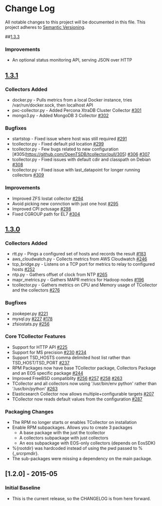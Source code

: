 # Change Log
All notable changes to this project will be documented in this file.
This project adheres to [Semantic Versioning](http://semver.org/).

##[1.3.3](https://github.com/OpenTSDB/tcollector/issues?q=is%3Aopen+is%3Aissue+milestone%3A1.3.3)

### Improvements
- An optional status monitoring API, serving JSON over HTTP

## [1.3.1](https://github.com/OpenTSDB/tcollector/issues?utf8=%E2%9C%93&q=milestone%3A1.3.1+)
### Collectors Added
- docker.py - Pulls metrics from a local Docker instance, tries /var/run/docker.sock, then localhost API
- pxc-collector.py - Added Percona XtraDB Cluster Collector [#301](https://github.com/OpenTSDB/tcollector/pull/301)
- mongo3.py - Added MongoDB 3 Collector [#302](https://github.com/OpenTSDB/tcollector/pull/302)

### Bugfixes
- startstop - Fixed issue where host was still required [#291](https://github.com/OpenTSDB/tcollector/pull/291)
- tcollector.py - Fixed default pid location [#299](https://github.com/OpenTSDB/tcollector/pull/299)
- tcollector.py - Few bugs related to new configuration [#305(https://github.com/OpenTSDB/tcollector/pull/305) [#306](https://github.com/OpenTSDB/tcollector/pull/306) [#307](https://github.com/OpenTSDB/tcollector/pull/307)
- tcollector.py - Fixed issues with default cdir and classpath on Debian [#308](https://github.com/OpenTSDB/tcollector/pull/308)
- tcollector.py - Fixed issue with last_datapoint for longer running collectors [#309](https://github.com/OpenTSDB/tcollector/pull/309)

### Improvements
- Improved ZFS Iostat collector [#294](https://github.com/OpenTSDB/tcollector/pull/294)
- Avoid picking new connction with just one host [#295](https://github.com/OpenTSDB/tcollector/pull/295)
- Improved CPI pctusage [#298](https://github.com/OpenTSDB/tcollector/pull/298)
- Fixed CGROUP path for EL7 [#304](https://github.com/OpenTSDB/tcollector/pull/304)


## [1.3.0](https://github.com/OpenTSDB/tcollector/issues?utf8=%E2%9C%93&q=milestone%3A1.3.0)
### Collectors Added
- rtt.py - Pings a configured set of hosts and records the result [#183](https://github.com/OpenTSDB/tcollector/pull/183)
- aws_cloudwatch.py - Collects metrics from AWS Cloudwatch [#246](https://github.com/OpenTSDB/tcollector/pull/246)
- tcp_bridge.py - Listens on a TCP port for metrics to relay to configured hosts [#252](https://github.com/OpenTSDB/tcollector/pull/252)
- ntp.py - Gathers offset of clock from NTP [#265](https://github.com/OpenTSDB/tcollector/pull/265)
- mapr_metrics.py - Gathers MAPR metrics for Hadoop nodes [#196](https://github.com/OpenTSDB/tcollector/pull/196)
- tcollector.py - Gathers metrics on CPU and Memory usage of TCollector and the collectors [#276](https://github.com/OpenTSDB/tcollector/pull/276)

### Bugfixes
- zookeper.py [#221](https://github.com/OpenTSDB/tcollector/pull/221)
- mysql.py [#227](https://github.com/OpenTSDB/tcollector/pull/227) [#178](https://github.com/OpenTSDB/tcollector/pull/178)
- zfsiostats.py [#256](https://github.com/OpenTSDB/tcollector/pull/256)

### Core TCollector Features
- Support for HTTP API [#225](https://github.com/OpenTSDB/tcollector/issues/225)
- Support for MS precision [#230](https://github.com/OpenTSDB/tcollector/issues/230) [#234](https://github.com/OpenTSDB/tcollector/pull/234)
- Support TSD_HOSTS comma delimited host list rather than TSD_HOST/TSD_PORT [#237](https://github.com/OpenTSDB/tcollector/pull/237)
- RPM Packages now have base TCollector package, Collectors Package and an EOS specific package [#244](https://github.com/OpenTSDB/tcollector/pull/244)
- Improved FreeBSD compatiblity [#256](https://github.com/OpenTSDB/tcollector/pull/256) [#257](https://github.com/OpenTSDB/tcollector/pull/257) [#258](https://github.com/OpenTSDB/tcollector/pull/258) [#263](https://github.com/OpenTSDB/tcollector/pull/263)
- TCollector and all collectors now using '/usr/bin/env python' rather than '/usr/bin/python' [#263](https://github.com/OpenTSDB/tcollector/pull/263)
- Elasticsearch Collector now allows multiple+configurable targets [#207](https://github.com/OpenTSDB/tcollector/pull/207)
- TCollector now reads default values from the configuration [#287](https://github.com/OpenTSDB/tcollector/pull/287)

### Packaging Changes
- The RPM no longer starts or enables TCollector on installation
- Enable RPM subpackages. Allows you to create 3 packages
  - A base package with the just the tcollector
  - A collectors subpackage with just collectors
  - An eos subpackage with EOS-only collectors (depends on EosSDK)
- %{rootdir} was hardcoded instead of using the pwd passed to %{_srcrpmdir}.
- The sub-packages were missing a dependency on the main package.

## [1.2.0] - 2015-05
### Initial Baseline
- This is the current release, so the CHANGELOG is from here forward.
